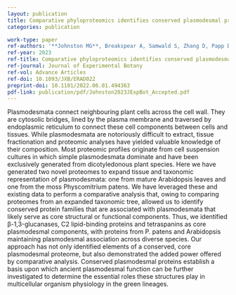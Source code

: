 ```yaml
---
layout: publication
title: Comparative phyloproteomics identifies conserved plasmodesmal proteins
categories: publication

work-type: paper
ref-authors: '**Johnston MG**, Breakspear A, Samwald S, Zhang D, Papp D, Faulkner C, de Keijzer J'
ref-year: 2023
ref-title: Comparative phyloproteomics identifies conserved plasmodesmal proteins
ref-journal: Journal of Experimental Botany
ref-vol: Advance Articles
ref-doi: 10.1093/JXB/ERAD022
preprint-doi: 10.1101/2022.06.01.494363
pdf-link: publication/pdf/Johnston2023JExpBot_Accepted.pdf
---
```

Plasmodesmata connect neighbouring plant cells across the cell wall. They are cytosolic bridges, lined by the plasma membrane and traversed by endoplasmic reticulum to connect these cell components between cells and tissues. While plasmodesmata are notoriously difficult to extract, tissue fractionation and proteomic analyses have yielded valuable knowledge of their composition. Most proteomic profiles originate from cell suspension cultures in which simple plasmodesmata dominate and have been exclusively generated from dicotyledonous plant species. Here we have generated two novel proteomes to expand tissue and taxonomic representation of plasmodesmata: one from mature Arabidopsis leaves and one from the moss Physcomitrium patens. We have leveraged these and existing data to perform a comparative analysis that, owing to comparing proteomes from an expanded taxonomic tree, allowed us to identify conserved protein families that are associated with plasmodesmata that likely serve as core structural or functional components. Thus, we identified β-1,3-glucanases, C2 lipid-binding proteins and tetraspanins as core plasmodesmal components, with proteins from P. patens and Arabidopsis maintaining plasmodesmal association across diverse species. Our approach has not only identified elements of a conserved, core plasmodesmal proteome, but also demonstrated the added power offered by comparative analysis. Conserved plasmodesmal proteins establish a basis upon which ancient plasmodesmal function can be further investigated to determine the essential roles these structures play in multicellular organism physiology in the green lineages.
